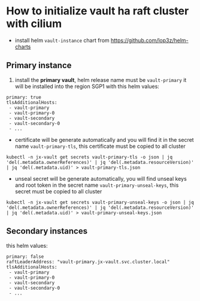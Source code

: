 # How to initialize vault ha raft cluster with cilium

- install helm `vault-instance` chart from https://github.com/lop3z/helm-charts

## Primary instance
1. install the __primary vault__, helm release name must be `vault-primary` it will be installed into the region SGP1 with this helm values: 

```
primary: true
tlsAdditionalHosts:
 - vault-primary
 - vault-primary-0
 - vault-secondary
 - vault-secondary-0
 - ...
```

- certificate will be generate automatically and you will find it in the secret name `vault-primary-tls`, this certificate must be copied to all cluster

```
kubectl -n jx-vault get secrets vault-primary-tls -o json | jq 'del(.metadata.ownerReferences)' | jq 'del(.metadata.resourceVersion)' | jq 'del(.metadata.uid)' > vault-primary-tls.json
````

- unseal secret will be generate automatically, you will find unseal keys and root token in the secret name `vault-primary-unseal-keys`, this secret must be copied to all cluster

```
kubectl -n jx-vault get secrets vault-primary-unseal-keys -o json | jq 'del(.metadata.ownerReferences)' | jq 'del(.metadata.resourceVersion)' | jq 'del(.metadata.uid)' > vault-primary-unseal-keys.json
````

## Secondary instances

this helm values: 

```
primary: false
raftLeaderAddress: "vault-primary.jx-vault.svc.cluster.local"
tlsAdditionalHosts:
 - vault-primary
 - vault-primary-0
 - vault-secondary
 - vault-secondary-0
 - ...
```